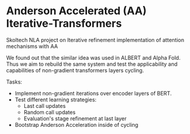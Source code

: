 # Anderson Accelerated (AA) Iterative-Transformers
Skoltech NLA project on Iterative refinement implementation of attention mechanisms with AA

We found out that the similar idea was used in ALBERT and Alpha Fold. Thus we aim to rebuild the same system and test the applicability and capabilities of non-gradient transformers layers cycling.

Tasks:
- Implement non-gradient iterations over encoder layers of BERT.
- Test different learning strategies:
  * Last call updates
  * Random call updates
  * Evaluation's stage refinement at last layer
- Bootstrap Anderson Acceleration inside of cycling
